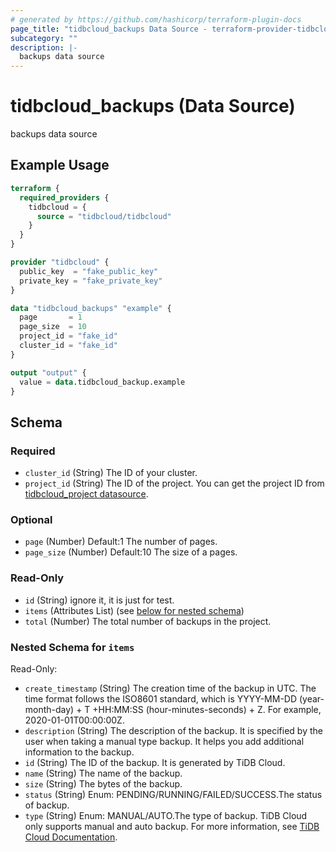 ```yaml
---
# generated by https://github.com/hashicorp/terraform-plugin-docs
page_title: "tidbcloud_backups Data Source - terraform-provider-tidbcloud"
subcategory: ""
description: |-
  backups data source
---
```


# tidbcloud_backups (Data Source)

backups data source

## Example Usage

```terraform
terraform {
  required_providers {
    tidbcloud = {
      source = "tidbcloud/tidbcloud"
    }
  }
}

provider "tidbcloud" {
  public_key  = "fake_public_key"
  private_key = "fake_private_key"
}

data "tidbcloud_backups" "example" {
  page       = 1
  page_size  = 10
  project_id = "fake_id"
  cluster_id = "fake_id"
}

output "output" {
  value = data.tidbcloud_backup.example
}
```

<!-- schema generated by tfplugindocs -->
## Schema

### Required

- `cluster_id` (String) The ID of your cluster.
- `project_id` (String) The ID of the project. You can get the project ID from [tidbcloud_project datasource](../project).

### Optional

- `page` (Number) Default:1 The number of pages.
- `page_size` (Number) Default:10 The size of a pages.

### Read-Only

- `id` (String) ignore it, it is just for test.
- `items` (Attributes List) (see [below for nested schema](#nestedatt--items))
- `total` (Number) The total number of backups in the project.

<a id="nestedatt--items"></a>
### Nested Schema for `items`

Read-Only:

- `create_timestamp` (String) The creation time of the backup in UTC. The time format follows the ISO8601 standard, which is YYYY-MM-DD (year-month-day) + T +HH:MM:SS (hour-minutes-seconds) + Z. For example, 2020-01-01T00:00:00Z.
- `description` (String) The description of the backup. It is specified by the user when taking a manual type backup. It helps you add additional information to the backup.
- `id` (String) The ID of the backup. It is generated by TiDB Cloud.
- `name` (String) The name of the backup.
- `size` (String) The bytes of the backup.
- `status` (String) Enum: PENDING/RUNNING/FAILED/SUCCESS.The status of backup.
- `type` (String) Enum: MANUAL/AUTO.The type of backup. TiDB Cloud only supports manual and auto backup. For more information, see [TiDB Cloud Documentation](https://docs.pingcap.com/tidbcloud/backup-and-restore#backup).



